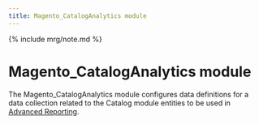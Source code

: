 ```yaml
---
title: Magento_CatalogAnalytics module
---
```


{% include mrg/note.md %}

# Magento_CatalogAnalytics module

The Magento_CatalogAnalytics module configures data definitions for a data collection related to the Catalog module entities to be used in [Advanced Reporting](https://devdocs.magento.com/guides/v2.2/advanced-reporting/modules.html).
